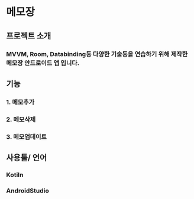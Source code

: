 # 메모장


## 프로젝트 소개
### MVVM, Room, Databinding등 다양한 기술등을 연습하기 위해 제작한 메모장 안드로이드 앱 입니다.


## 기능
### 1. 메모추가
### 2. 메모삭제
### 3. 메모업데이트


## 사용툴/ 언어
### Kotiln
### AndroidStudio
